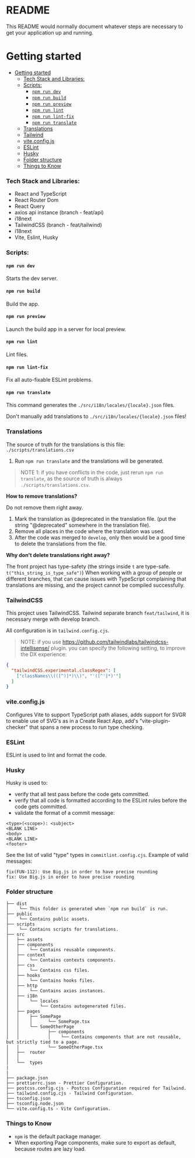 # README #

This README would normally document whatever steps are necessary to get your application up and running.


# Getting started

<!--toc:start-->
- [Getting started](#getting-started)
    - [Tech Stack and Libraries:](#tech-stack-and-libraries)
    - [Scripts:](#scripts)
      - [`npm run dev`](#npm-run-dev)
      - [`npm run build`](#npm-run-build)
      - [`npm run preview`](#npm-run-preview)
      - [`npm run lint`](#npm-run-lint)
      - [`npm run lint-fix`](#npm-run-lint-fix)
      - [`npm run translate`](#npm-run-translate)
    - [Translations](#translations)
    - [Tailwind](#TailwindCSS)
    - [vite.config.js](#viteconfigjs)
    - [ESLint](#eslint)
    - [Husky](#husky)
    - [Folder structure](#folder-structure)
    - [Things to Know](#things-to-know)
<!--toc:end-->



### Tech Stack and Libraries:
- React and TypeScript
- React Router Dom
- React Query
- axios api instance (branch - feat/api)
- i18next
- TailwindCSS (branch - feat/tailwind)
- i18next
- Vite, Eslint, Husky

### Scripts:

#### `npm run dev`

Starts the dev server.

#### `npm run build`

Build the app.

#### `npm run preview`

Launch the build app in a server for local preview.

#### `npm run lint`

Lint files.

#### `npm run lint-fix`

Fix all auto-fixable ESLint problems.

#### `npm run translate`

This command generates the `./src/i18n/locales/{locale}.json` files.

Don't manually add translations to `./src/i18n/locales/{locale}.json` files!


### Translations

The source of truth for the translations is this file:
`./scripts/translations.csv`

1. Run `npm run translate` and the translations will be generated.

> NOTE 1: if you have conflicts in the code, just rerun `npm run translate`, as the source of truth is always `./scripts/translations.csv`.

**How to remove translations?**

Do not remove them right away.
1. Mark the translation as @deprecated in the translation file. (put the string "@deprecated" somewhere in the translation file).
2. Remove all places in the code where the translation was used.
3. After the code was merged to `develop`, only then would be a good time to delete the translations from the file.

**Why don't delete translations right away?**

The front project has type-safety (the strings inside `t` are type-safe. `t("this_string_is_type_safe")`)
When working with a group of people or different branches, that can cause issues with TypeScript complaining that translations are missing, and the project cannot be compiled successfully.


### TailwindCSS

This project uses TailwindCSS.
Tailwind separate branch `feat/tailwind`, it is necessary merge with develop branch.

All configuration is in `tailwind.config.cjs`.

> NOTE: if you use https://github.com/tailwindlabs/tailwindcss-intellisense/ plugin. you can specify the following setting, to improve the DX experience:
```json
{
  "tailwindCSS.experimental.classRegex": [
    ["classNames\\(([^)]*)\\)", "'([^']*)'"]
  ]
}
```
### vite.config.js

Configures Vite to support TypeScript path aliases, adds support for SVGR to enable use of SVG's as in a Create React App, add's "vite-plugin-checker" that spans a new process to run type checking.

### ESLint

ESLint is used to lint and format the code.

### Husky

Husky is used to:
- verify that all test pass before the code gets committed.
- verify that all code is formatted according to the ESLint rules before the code gets committed.
- validate the format of a commit message:
```
<type>(<scope>): <subject>
<BLANK LINE>
<body>
<BLANK LINE>
<footer>
```
See the list of valid "type" types in `commitlint.config.cjs`.
Example of valid messages:
```
fix(FUN-112): Use Big.js in order to have precise rounding
fix: Use Big.js in order to have precise rounding
```


### Folder structure

```
├── dist
│    └── This folder is generated when `npm run build` is run.
├── public
│    └── Contains public assets.
├── scripts
│    └── Contains scripts for translations.
├── src
│   ├── assets
│   ├── components
│   │    └── Contains reusable components.
│   ├── context
│   │    └── Contains contexts components.
│   ├── css
│   │    └── Contains css files.
│   ├── hooks
│   │    └── Contains hooks files.
│   ├── http
│   │    └── Contains axios instances.
│   ├── i18n
│   │    └── locales
│   │        └── Contains autogenerated files.
│   ├── pages
│   │    ├── SomePage
│   │    │      └── SomePage.tsx
│   │    └── SomeOtherPage
│   │           ├── components
│   │           │    └── Contains components that are not reusable, but strictly tied to a page.
│   │           └── SomeOtherPage.tsx
│   ├──  router
│   │   
│   └──  types
|
|
├── package.json
├── prettierrc.json - Prettier Configuration.
├── postcss.config.cjs - Postcss Configuration required for Tailwind.
├── tailwind.config.cjs - Tailwind Configuration.
├── tsconfig.json
├── tsconfig.node.json
└── vite.config.ts - Vite Configuration.
```

### Things to Know
- `npm` is the default package manager.
- When exporting Page components, make sure to export as default, because routes are lazy load.
